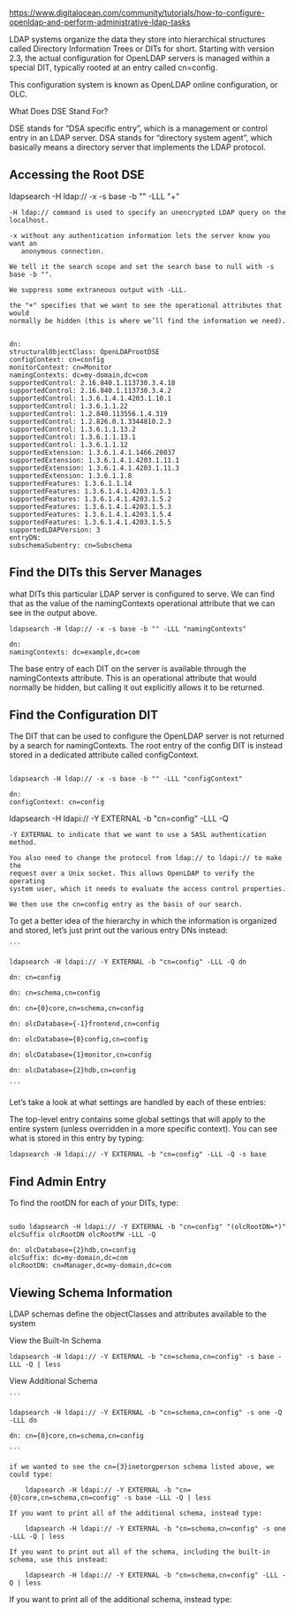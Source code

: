 
https://www.digitalocean.com/community/tutorials/how-to-configure-openldap-and-perform-administrative-ldap-tasks

LDAP systems organize the data they store into hierarchical structures called
Directory Information Trees or DITs for short. Starting with version 2.3, the
actual configuration for OpenLDAP servers is managed within a special DIT,
typically rooted at an entry called cn=config.


This configuration system is known as OpenLDAP online configuration, or OLC.


What Does DSE Stand For?

DSE stands for “DSA specific entry”, which is a management or control entry in
an LDAP server. DSA stands for “directory system agent”, which basically means
a directory server that implements the LDAP protocol.



## Accessing the Root DSE

ldapsearch -H ldap:// -x -s base -b "" -LLL "+"

    -H ldap:// command is used to specify an unencrypted LDAP query on the localhost.

    -x without any authentication information lets the server know you want an
       anonymous connection.

    We tell it the search scope and set the search base to null with -s base -b "".

    We suppress some extraneous output with -LLL.

    the "+" specifies that we want to see the operational attributes that would
    normally be hidden (this is where we’ll find the information we need).

```

dn:
structuralObjectClass: OpenLDAProotDSE
configContext: cn=config
monitorContext: cn=Monitor
namingContexts: dc=my-domain,dc=com
supportedControl: 2.16.840.1.113730.3.4.18
supportedControl: 2.16.840.1.113730.3.4.2
supportedControl: 1.3.6.1.4.1.4203.1.10.1
supportedControl: 1.3.6.1.1.22
supportedControl: 1.2.840.113556.1.4.319
supportedControl: 1.2.826.0.1.3344810.2.3
supportedControl: 1.3.6.1.1.13.2
supportedControl: 1.3.6.1.1.13.1
supportedControl: 1.3.6.1.1.12
supportedExtension: 1.3.6.1.4.1.1466.20037
supportedExtension: 1.3.6.1.4.1.4203.1.11.1
supportedExtension: 1.3.6.1.4.1.4203.1.11.3
supportedExtension: 1.3.6.1.1.8
supportedFeatures: 1.3.6.1.1.14
supportedFeatures: 1.3.6.1.4.1.4203.1.5.1
supportedFeatures: 1.3.6.1.4.1.4203.1.5.2
supportedFeatures: 1.3.6.1.4.1.4203.1.5.3
supportedFeatures: 1.3.6.1.4.1.4203.1.5.4
supportedFeatures: 1.3.6.1.4.1.4203.1.5.5
supportedLDAPVersion: 3
entryDN:
subschemaSubentry: cn=Subschema

```


## Find the DITs this Server Manages

what DITs this particular LDAP server is configured to serve. We can find that
as the value of the namingContexts operational attribute that we can see in the
output above.

```
ldapsearch -H ldap:// -x -s base -b "" -LLL "namingContexts"

dn:
namingContexts: dc=example,dc=com
```

The base entry of each DIT on the server is available through the
namingContexts attribute. This is an operational attribute that would normally
be hidden, but calling it out explicitly allows it to be returned.


## Find the Configuration DIT

The DIT that can be used to configure the OpenLDAP server is not returned by a
search for namingContexts. The root entry of the config DIT is instead stored
in a dedicated attribute called configContext.


```

ldapsearch -H ldap:// -x -s base -b "" -LLL "configContext"

dn:
configContext: cn=config

```

ldapsearch -H ldapi:// -Y EXTERNAL -b "cn=config" -LLL -Q

    -Y EXTERNAL to indicate that we want to use a SASL authentication method.

    You also need to change the protocol from ldap:// to ldapi:// to make the
    request over a Unix socket. This allows OpenLDAP to verify the operating
    system user, which it needs to evaluate the access control properties.

    We then use the cn=config entry as the basis of our search.


To get a better idea of the hierarchy in which the information is organized and
stored, let’s just print out the various entry DNs instead:


    ```

    ldapsearch -H ldapi:// -Y EXTERNAL -b "cn=config" -LLL -Q dn

    dn: cn=config

    dn: cn=schema,cn=config

    dn: cn={0}core,cn=schema,cn=config

    dn: olcDatabase={-1}frontend,cn=config

    dn: olcDatabase={0}config,cn=config

    dn: olcDatabase={1}monitor,cn=config

    dn: olcDatabase={2}hdb,cn=config

    ```

Let’s take a look at what settings are handled by each of these entries:

The top-level entry contains some global settings that will apply to the entire
system (unless overridden in a more specific context). You can see what is
stored in this entry by typing:

    ldapsearch -H ldapi:// -Y EXTERNAL -b "cn=config" -LLL -Q -s base


## Find Admin Entry


To find the rootDN for each of your DITs, type:

```

sudo ldapsearch -H ldapi:// -Y EXTERNAL -b "cn=config" "(olcRootDN=*)" olcSuffix olcRootDN olcRootPW -LLL -Q

dn: olcDatabase={2}hdb,cn=config
olcSuffix: dc=my-domain,dc=com
olcRootDN: cn=Manager,dc=my-domain,dc=com

```

## Viewing Schema Information

LDAP schemas define the objectClasses and attributes available to the system


View the Built-In Schema

    ldapsearch -H ldapi:// -Y EXTERNAL -b "cn=schema,cn=config" -s base -LLL -Q | less

View Additional Schema

    ```

    ldapsearch -H ldapi:// -Y EXTERNAL -b "cn=schema,cn=config" -s one -Q -LLL dn

    dn: cn={0}core,cn=schema,cn=config

    ```

    if we wanted to see the cn={3}inetorgperson schema listed above, we could type:
        
        ldapsearch -H ldapi:// -Y EXTERNAL -b "cn={0}core,cn=schema,cn=config" -s base -LLL -Q | less

    If you want to print all of the additional schema, instead type:
        
        ldapsearch -H ldapi:// -Y EXTERNAL -b "cn=schema,cn=config" -s one -LLL -Q | less

    If you want to print out all of the schema, including the built-in schema, use this instead:
        
        ldapsearch -H ldapi:// -Y EXTERNAL -b "cn=schema,cn=config" -LLL -Q | less


If you want to print all of the additional schema, instead type:

    
